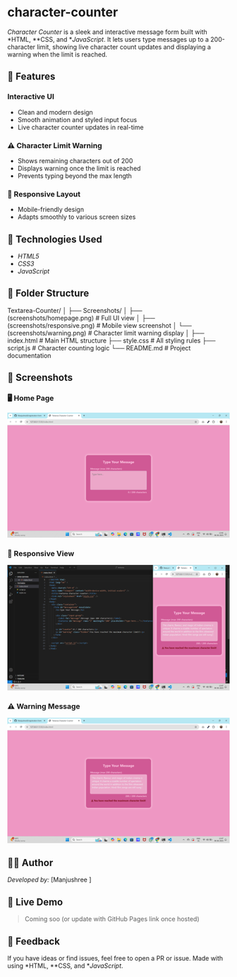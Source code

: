 # character-counter

*Character Counter* is a sleek and interactive message form built with *HTML, **CSS, and **JavaScript*. It lets users type messages up to a 200-character limit, showing live character count updates and displaying a warning when the limit is reached.

## 🌟 Features

###  Interactive UI

* Clean and modern design
* Smooth animation and styled input focus
* Live character counter updates in real-time

### ⚠ Character Limit Warning

* Shows remaining characters out of 200
* Displays warning once the limit is reached
* Prevents typing beyond the max length

### 📱 Responsive Layout

* Mobile-friendly design
* Adapts smoothly to various screen sizes

## 🧰 Technologies Used

* *HTML5*
* *CSS3*
* *JavaScript*

## 📁 Folder Structure


Textarea-Counter/
│
├── Screenshots/
│   ├── (screenshots/homepage.png)               # Full UI view
│   ├── (screenshots/responsive.png)         # Mobile view screenshot
│   └── (screenshots/warning.png)        # Character limit warning display
│
├── index.html                     # Main HTML structure
├── style.css                      # All styling rules
├── script.js                      # Character counting logic
└── README.md                      # Project documentation


## 📸 Screenshots

### 🖥 Home Page

![Home Page](screenshots/homepage.png) 

### 📱 Responsive View

![Responsive View](screenshots/responsive.png) 

### ⚠ Warning Message

![Warning Message](screenshots/warning.png)

## 👩‍💻 Author

*Developed by:* [Manjushree ]

## 🚀 Live Demo

> Coming soo (or update with GitHub Pages link once hosted)

## 💬 Feedback

If you have ideas or find issues, feel free to open a PR or issue.
Made with using *HTML, **CSS, and **JavaScript*.


